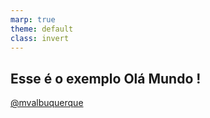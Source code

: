 ```yaml
---
marp: true
theme: default
class: invert
---
```


## Esse é o exemplo Olá Mundo !


[@mvalbuquerque](http://www.linkedin.com/in/mvalbuquerque)
